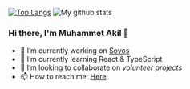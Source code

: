 [![Top Langs](https://github-readme-stats.vercel.app/api/top-langs/?username=mbozkaya&layout=compact)](https://github.com/anuraghazra/github-readme-stats)
![My github stats](https://github-readme-stats.vercel.app/api?username=mbozkaya&show_icons=true)

### Hi there, I'm Muhammet Akil 👋

- 🔭 I’m currently working on [Sovos](https://sovos.com/tr/)
- 🌱 I’m currently learning React & TypeScript
- 👯 I’m looking to collaborate on *volunteer projects*
- 📫 How to reach me: [Here](https://mbozkaya.github.io)

<!--
**mbozkaya/mbozkaya** is a ✨ _special_ ✨ repository because its `README.md` (this file) appears on your GitHub profile.

Here are some ideas to get you started:

- 🔭 I’m currently working on ...
- 🌱 I’m currently learning ...
- 👯 I’m looking to collaborate on ...
- 🤔 I’m looking for help with ...
- 💬 Ask me about ...
- 📫 How to reach me: ...
- 😄 Pronouns: ...
- ⚡ Fun fact: ...
-->
